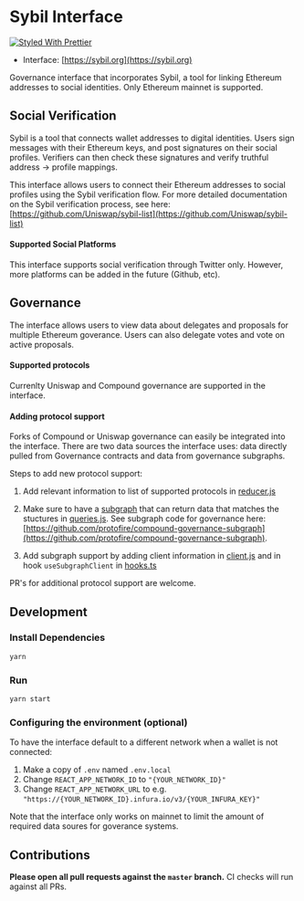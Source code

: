 # Sybil Interface

[![Styled With Prettier](https://img.shields.io/badge/code_style-prettier-ff69b4.svg)](https://prettier.io/)

- Interface: [https://sybil.org](https://sybil.org)

Governance interface that incorporates Sybil, a tool for linking Ethereum addresses to social identities. Only Ethereum mainnet is supported. 

## Social Verification

Sybil is a tool that connects wallet addresses to digital identities. Users sign messages with their Ethereum keys, and post signatures on their social profiles. Verifiers can then check these signatures and verify truthful address -> profile mappings. 

This interface allows users to connect their Ethereum addresses to social profiles using the Sybil verification flow. For more detailed documentation on the Sybil verification process, see here: [https://github.com/Uniswap/sybil-list](https://github.com/Uniswap/sybil-list)

#### Supported Social Platforms

This interface supports social verification through Twitter only. However, more platforms can be added in the future (Github, etc). 

## Governance 

The interface allows users to view data about delegates and proposals for multiple Ethereum goverance. Users can also delegate votes and vote on active proposals. 

#### Supported protocols 

Currenlty Uniswap and Compound governance are supported in the interface. 

#### Adding protocol support 

Forks of Compound or Uniswap governance can easily be integrated into the interface. There are two data sources the interface uses: data directly pulled from Governance contracts and data from governance subgraphs. 

Steps to add new protocol support: 

1. Add relevant information to list of supported protocols in [reducer.js](./src/state/governance/reducer.ts)

2. Make sure to have a [subgraph](https://thegraph.com/) that can return data that matches the stuctures in [queries.js](./src/apollo/queries.js). See subgraph code for governance here: [https://github.com/protofire/compound-governance-subgraph](https://github.com/protofire/compound-governance-subgraph).

3. Add subgraph support by adding client information in [client.js](./src/apollo/client.js) and in hook `useSubgraphClient` in [hooks.ts](./src/state/governance/hooks.ts)

PR's for additional protocol support are welcome. 


## Development

### Install Dependencies

```bash
yarn
```

### Run

```bash
yarn start
```

### Configuring the environment (optional)

To have the interface default to a different network when a wallet is not connected:

1. Make a copy of `.env` named `.env.local`
2. Change `REACT_APP_NETWORK_ID` to `"{YOUR_NETWORK_ID}"`
3. Change `REACT_APP_NETWORK_URL` to e.g. `"https://{YOUR_NETWORK_ID}.infura.io/v3/{YOUR_INFURA_KEY}"` 

Note that the interface only works on mainnet to limit the amount of required data soures for goverance systems. 

## Contributions

**Please open all pull requests against the `master` branch.** 
CI checks will run against all PRs.

